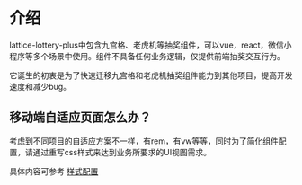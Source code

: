 # 介绍

lattice-lottery-plus中包含九宫格、老虎机等抽奖组件，可以vue，react，微信小程序等多个场景中使用。组件不具备任何业务逻辑，仅提供前端抽奖交互行为。

它诞生的初衷是为了快速迁移九宫格和老虎机抽奖组件能力到其他项目，提高开发速度和减少bug。

## 移动端自适应页面怎么办？

考虑到不同项目的自适应方案不一样，有rem，有vw等等，同时为了简化组件配置，请通过重写css样式来达到业务所要求的UI视图需求。

具体内容可参考 [样式配置](/guide/option.html#样式配置)
